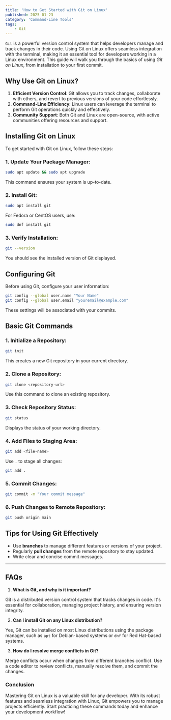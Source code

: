 ```yaml
---
title: 'How to Get Started with Git on Linux'
published: 2025-01-23
category: 'Command-Line Tools'
tags:
    - Git
---
```


`Git` is a powerful version control system that helps developers manage and track changes in their code. Using Git on Linux offers seamless integration with the terminal, making it an essential tool for developers working in a Linux environment. This guide will walk you through the basics of using *Git on Linux*, from installation to your first commit.

## Why Use Git on Linux?

1. **Efficient Version Control**: Git allows you to track changes, collaborate with others, and revert to previous versions of your code effortlessly.
2. **Command-Line Efficiency**: Linux users can leverage the terminal to perform Git operations quickly and effectively.
3. **Community Support**: Both Git and Linux are open-source, with active communities offering resources and support.

## Installing Git on Linux

To get started with Git on Linux, follow these steps:

### 1. **Update Your Package Manager**:

   ```bash
   sudo apt update && sudo apt upgrade
   ```

   This command ensures your system is up-to-date.

### 2. **Install Git**:

   ```bash
   sudo apt install git
   ```

   For Fedora or CentOS users, use:

   ```bash
   sudo dnf install git
   ```

### 3. **Verify Installation**:

   ```bash
   git --version
   ```

   You should see the installed version of Git displayed.

## Configuring Git

Before using Git, configure your user information:

```bash
git config --global user.name "Your Name"
git config --global user.email "youremail@example.com"
```

These settings will be associated with your commits.

## Basic Git Commands

### 1. **Initialize a Repository**:

   ```bash
   git init
   ```

   This creates a new Git repository in your current directory.

### 2. **Clone a Repository**:

   ```bash
   git clone <repository-url>
   ```

   Use this command to clone an existing repository.

### 3. **Check Repository Status**:

   ```bash
   git status
   ```

   Displays the status of your working directory.

### 4. **Add Files to Staging Area**:

   ```bash
   git add <file-name>
   ```

   Use `.` to stage all changes:

   ```bash
   git add .
   ```

### 5. **Commit Changes**:

   ```bash
   git commit -m "Your commit message"
   ```

### 6. **Push Changes to Remote Repository**:

   ```bash
   git push origin main
   ```

## Tips for Using Git Effectively

- Use **branches** to manage different features or versions of your project.
- Regularly **pull changes** from the remote repository to stay updated.
- Write clear and concise commit messages.

---

## FAQs

1. **What is Git, and why is it important?** <br>

Git is a distributed version control system that tracks changes in code. It's essential for collaboration, managing project history, and ensuring version integrity.

2. **Can I install Git on any Linux distribution?** <br>

Yes, Git can be installed on most Linux distributions using the package manager, such as `apt` for Debian-based systems or `dnf` for Red Hat-based systems.

3. **How do I resolve merge conflicts in Git?** <br>

Merge conflicts occur when changes from different branches conflict. Use a code editor to review conflicts, manually resolve them, and commit the changes.

### Conclusion

Mastering Git on Linux is a valuable skill for any developer. With its robust features and seamless integration with Linux, Git empowers you to manage projects efficiently. Start practicing these commands today and enhance your development workflow!
